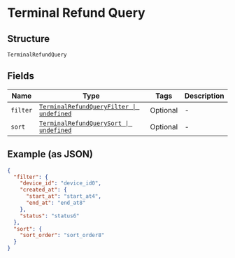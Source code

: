 
# Terminal Refund Query

## Structure

`TerminalRefundQuery`

## Fields

| Name | Type | Tags | Description |
|  --- | --- | --- | --- |
| `filter` | [`TerminalRefundQueryFilter \| undefined`](/doc/models/terminal-refund-query-filter.md) | Optional | - |
| `sort` | [`TerminalRefundQuerySort \| undefined`](/doc/models/terminal-refund-query-sort.md) | Optional | - |

## Example (as JSON)

```json
{
  "filter": {
    "device_id": "device_id0",
    "created_at": {
      "start_at": "start_at4",
      "end_at": "end_at8"
    },
    "status": "status6"
  },
  "sort": {
    "sort_order": "sort_order8"
  }
}
```

